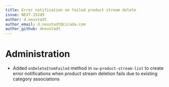 ```yaml
---
title: Error notification on failed product stream delete
issue: NEXT-15249
author: d.neustadt
author_email: d.neustadt@cicada.com 
author_github: dneustadt
---
```

# Administration
* Added `onDeleteItemFailed` method in `sw-product-stream-list` to create error notifications when product stream deletion fails due to existing category associations
